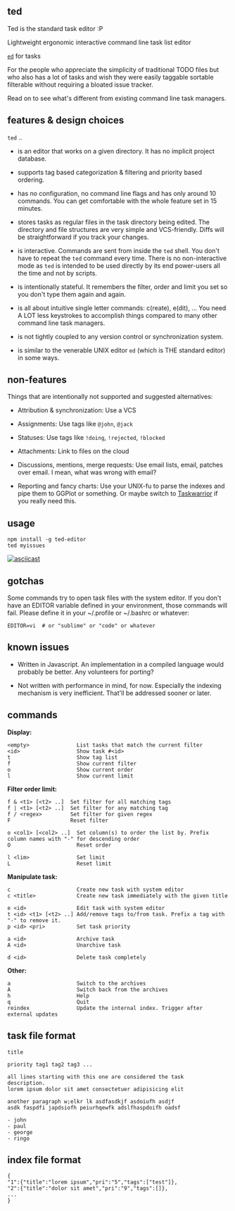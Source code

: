## ted

Ted is the standard task editor :P

Lightweight ergonomic interactive command line task list editor

[`ed`](http://wiki.c2.com/?EdIsTheStandardTextEditor) for tasks

For the people who appreciate the simplicity of traditional TODO
files but who also has a lot of tasks and wish they were easily
taggable sortable filterable without requiring a bloated issue
tracker.

Read on to see what's different from existing command line task
managers.


## features & design choices

`ted` ..

- is an editor that works on a given directory. It has no implicit
  project database.

- supports tag based categorization & filtering and priority based
  ordering.

- has no configuration, no command line flags and has only around
  10 commands. You can get comfortable with the whole feature set
  in 15 minutes.

- stores tasks as regular files in the task directory being
  edited. The directory and file structures are very simple and
  VCS-friendly. Diffs will be straightforward if you track your
  changes.

- is interactive. Commands are sent from inside the `ted` shell.
  You don't have to repeat the `ted` command every time. There is
  no non-interactive mode as `ted` is intended to be used directly
  by its end power-users all the time and not by scripts.

- is intentionally stateful. It remembers the filter, order and
  limit you set so you don't type them again and again.

- is all about intuitive single letter commands: c(reate), e(dit),
  ... You need A LOT less keystrokes to accomplish things compared
  to many other command line task managers.

- is not tightly coupled to any version control or synchronization
  system.

- is similar to the venerable UNIX editor `ed` (which is THE
  standard editor) in some ways.


## non-features

Things that are intentionally not supported and suggested
alternatives:

- Attribution & synchronization: Use a VCS

- Assignments: Use tags like `@john`, `@jack`

- Statuses: Use tags like `!doing`, `!rejected`, `!blocked`

- Attachments: Link to files on the cloud

- Discussions, mentions, merge requests: Use email lists, email,
  patches over email. I mean, what was wrong with email?

- Reporting and fancy charts: Use your UNIX-fu to parse the
  indexes and pipe them to GGPlot or something. Or maybe switch to
  [Taskwarrior](https://taskwarrior.org) if you really need this.


## usage

    npm install -g ted-editor
    ted myissues

[![asciicast](https://asciinema.org/a/241697.svg)](https://asciinema.org/a/241697)


## gotchas

Some commands try to open task files with the system editor. If
you don't have an EDITOR variable defined in your environment,
those commands will fail. Please define it in your ~/.profile or
~/.bashrc or whatever:

    EDITOR=vi  # or "sublime" or "code" or whatever


## known issues

- Written in Javascript. An implementation in a compiled language
  would probably be better. Any volunteers for porting?

- Not written with performance in mind, for now. Especially the
  indexing mechanism is very inefficient. That'll be addressed
  sooner or later.


## commands

**Display:**

    <empty>               List tasks that match the current filter
    <id>                  Show task #<id>
    t                     Show tag list
    f                     Show current filter
    o                     Show current order
    l                     Show current limit

**Filter order limit:**

    f & <t1> [<t2> ..]  Set filter for all matching tags
    f | <t1> [<t2> ..]  Set filter for any matching tag
    f / <regex>         Set filter for given regex
    F                   Reset filter

    o <col1> [<col2> ..]  Set column(s) to order the list by. Prefix column names with "-" for descending order
    O                     Reset order

    l <lim>               Set limit
    L                     Reset limit

**Manipulate task:**

    c                     Create new task with system editor
    c <title>             Create new task immediately with the given title

    e <id>                Edit task with system editor
    t <id> <t1> [<t2> ..] Add/remove tags to/from task. Prefix a tag with "-" to remove it.
    p <id> <pri>          Set task priority

    a <id>                Archive task
    A <id>                Unarchive task

    d <id>                Delete task completely

**Other:**

    a                     Switch to the archives
    A                     Switch back from the archives
    h                     Help
    q                     Quit
    reindex               Update the internal index. Trigger after external updates


## task file format

    title

    priority tag1 tag2 tag3 ...

    all lines starting with this one are considered the task
    description.
    lorem ipsum dolor sit amet consectetuer adipisicing elit

    another paragraph w;elkr lk asdfasdkjf asdoiufh asdjf
    asdk faspdfi japdsiofh peiurhqewfk adslfhaspdoifh oadsf

    - john
    - paul
    - george
    - ringo

## index file format

    {
    "1":{"title":"lorem ipsum","pri":"5","tags":["test"]},
    "2":{"title":"dolor sit amet","pri":"9","tags":[]},
    ...
    }
